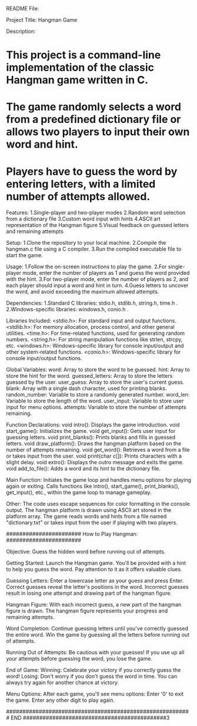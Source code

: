 README File:

Project Title:
Hangman Game

Description:
# This project is a command-line implementation of the classic Hangman game written in C. 
# The game randomly selects a word from a predefined dictionary file or allows two players to input their own word and hint.
# Players have to guess the word by entering letters, with a limited number of attempts allowed.

Features:
1.Single-player and two-player modes
2.Random word selection from a dictionary file
3.Custom word input with hints
4.ASCII art representation of the Hangman figure
5.Visual feedback on guessed letters and remaining attempts

Setup:
1.Clone the repository to your local machine.
2.Compile the hangman.c file using a C compiler.
3.Run the compiled executable file to start the game.

Usage:
1.Follow the on-screen instructions to play the game.
2.For single-player mode, enter the number of players as 1 and guess the word provided with the hint.
3.For two-player mode, enter the number of players as 2, and each player should input a word and hint in turn.
4.Guess letters to uncover the word, and avoid exceeding the maximum allowed attempts.

Dependencies:
1.Standard C libraries: stdio.h, stdlib.h, string.h, time.h .
2.Windows-specific libraries: windows.h, conio.h .


Libraries Included:
<stdio.h>: For standard input and output functions.
<stdlib.h>: For memory allocation, process control, and other general utilities.
<time.h>: For time-related functions, used for generating random numbers.
<string.h>: For string manipulation functions like strlen, strcpy, etc.
<windows.h>: Windows-specific library for console input/output and other system-related functions.
<conio.h>: Windows-specific library for console input/output functions.

Global Variables:
word: Array to store the word to be guessed.
hint: Array to store the hint for the word.
guessed_letters: Array to store the letters guessed by the user.
user_guess: Array to store the user's current guess.
blank: Array with a single dash character, used for printing blanks.
random_number: Variable to store a randomly generated number.
word_len: Variable to store the length of the word.
user_input: Variable to store user input for menu options.
attempts: Variable to store the number of attempts remaining.

Function Declarations:
void intro(): Displays the game introduction.
void start_game(): Initializes the game.
void get_input(): Gets user input for guessing letters.
void print_blanks(): Prints blanks and fills in guessed letters.
void draw_platform(): Draws the hangman platform based on the number of attempts remaining.
void get_word(): Retrieves a word from a file or takes input from the user.
void print(char c[]): Prints characters with a slight delay.
void extro(): Displays the outro message and exits the game.
void add_to_file(): Adds a word and its hint to the dictionary file.

Main Function:
Initiates the game loop and handles menu options for playing again or exiting.
Calls functions like intro(), start_game(), print_blanks(), get_input(), etc., within the game loop to manage gameplay.

Other:
The code uses escape sequences for color formatting in the console output.
The hangman platform is drawn using ASCII art stored in the platform array.
The game reads words and hints from a file named "dictionary.txt" or takes input from the user if playing with two players.

#######################  How to Play Hangman:  #######################

Objective: Guess the hidden word before running out of attempts.

Getting Started:
Launch the Hangman game.
You'll be provided with a hint to help you guess the word. Pay attention to it as it offers valuable clues.

Guessing Letters:
Enter a lowercase letter as your guess and press Enter.
Correct guesses reveal the letter's positions in the word.
Incorrect guesses result in losing one attempt and drawing part of the hangman figure.

Hangman Figure:
With each incorrect guess, a new part of the hangman figure is drawn.
The hangman figure represents your progress and remaining attempts.

Word Completion:
Continue guessing letters until you've correctly guessed the entire word.
Win the game by guessing all the letters before running out of attempts.

Running Out of Attempts:
Be cautious with your guesses! If you use up all your attempts before guessing the word, you lose the game.

End of Game:
Winning: Celebrate your victory if you correctly guess the word!
Losing: Don't worry if you don't guess the word in time. You can always try again for another chance at victory.

Menu Options:
After each game, you'll see menu options:
Enter '0' to exit the game.
Enter any other digit to play again.

#########################################################  END ############################################3

